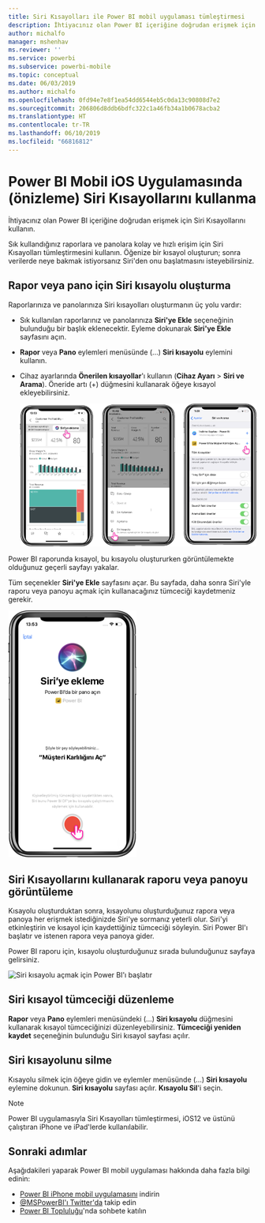 ```yaml
---
title: Siri Kısayolları ile Power BI mobil uygulaması tümleştirmesi
description: İhtiyacınız olan Power BI içeriğine doğrudan erişmek için Siri Kısayollarını kullanma.
author: michalfo
manager: mshenhav
ms.reviewer: ''
ms.service: powerbi
ms.subservice: powerbi-mobile
ms.topic: conceptual
ms.date: 06/03/2019
ms.author: michalfo
ms.openlocfilehash: 0fd94e7e8f1ea54dd6544eb5c0da13c90808d7e2
ms.sourcegitcommit: 206806d8ddb6bdfc322c1a46fb34a1b0678acba2
ms.translationtype: HT
ms.contentlocale: tr-TR
ms.lasthandoff: 06/10/2019
ms.locfileid: "66816812"
---
```

# <a name="using-siri-shortcuts-in-power-bi-mobile-ios-app-preview"></a>Power BI Mobil iOS Uygulamasında (önizleme) Siri Kısayollarını kullanma

İhtiyacınız olan Power BI içeriğine doğrudan erişmek için Siri Kısayollarını kullanın.

Sık kullandığınız raporlara ve panolara kolay ve hızlı erişim için Siri Kısayolları tümleştirmesini kullanın. Öğenize bir kısayol oluşturun; sonra verilerde neye bakmak istiyorsanız Siri'den onu başlatmasını isteyebilirsiniz.

## <a name="create-siri-shortcut-for-a-report-or-dashboard"></a>Rapor veya pano için Siri kısayolu oluşturma

Raporlarınıza ve panolarınıza Siri kısayolları oluşturmanın üç yolu vardır:

- Sık kullanılan raporlarınız ve panolarınıza **Siri'ye Ekle** seçeneğinin bulunduğu bir başlık eklenecektir. Eyleme dokunarak **Siri'ye Ekle** sayfasını açın.
    
- **Rapor** veya **Pano** eylemleri menüsünde (...) **Siri kısayolu** eylemini kullanın.
    
- Cihaz ayarlarında **Önerilen kısayollar**'ı kullanın (**Cihaz Ayarı** > **Siri ve Arama**). Öneride artı (+) düğmesini kullanarak öğeye kısayol ekleyebilirsiniz.
     
     ![Kısayol oluşturma](./media/mobile-apps-ios-siri-search/power-bi-siri-create-shortcut.png)

Power BI raporunda kısayol, bu kısayolu oluştururken görüntülemekte olduğunuz geçerli sayfayı yakalar. 

Tüm seçenekler **Siri'ye Ekle** sayfasını açar. Bu sayfada, daha sonra Siri'yle raporu veya panoyu açmak için kullanacağınız tümceciği kaydetmeniz gerekir. 
   
![Siri sayfasına ekleme](./media/mobile-apps-ios-siri-search/power-bi-siri-add-page.png)
    

## <a name="use-siri-shortcuts-to-view-report-or-dashboard"></a>Siri Kısayollarını kullanarak raporu veya panoyu görüntüleme

Kısayolu oluşturduktan sonra, kısayolunu oluşturduğunuz rapora veya panoya her erişmek istediğinizde Siri'ye sormanız yeterli olur.
Siri'yi etkinleştirin ve kısayol için kaydettiğiniz tümceciği söyleyin. Siri Power BI'ı başlatır ve istenen rapora veya panoya gider. 

Power BI raporu için, kısayolu oluşturduğunuz sırada bulunduğunuz sayfaya gelirsiniz.


  ![Siri kısayolu açmak için Power BI'ı başlatır](./media/mobile-apps-ios-siri-search/power-bi-siri-open.png)
  

## <a name="edit-siri-shortcut-phrase"></a>Siri kısayol tümceciği düzenleme 
**Rapor** veya **Pano** eylemleri menüsündeki (...) **Siri kısayolu** düğmesini kullanarak kısayol tümceciğinizi düzenleyebilirsiniz. **Tümceciği yeniden kaydet** seçeneğinin bulunduğu Siri kısayol sayfası açılır. 

## <a name="delete-siri-shortcut"></a>Siri kısayolunu silme 
Kısayolu silmek için öğeye gidin ve eylemler menüsünde (...) **Siri kısayolu** eylemine dokunun. **Siri kısayolu** sayfası açılır. **Kısayolu Sil**'i seçin.


> [!NOTE]
> Power BI uygulamasıyla Siri Kısayolları tümleştirmesi, iOS12 ve üstünü çalıştıran iPhone ve iPad'lerde kullanılabilir.
> 

## <a name="next-steps"></a>Sonraki adımlar
Aşağıdakileri yaparak Power BI mobil uygulaması hakkında daha fazla bilgi edinin: 

* [Power BI iPhone mobil uygulamasını](http://go.microsoft.com/fwlink/?LinkId=522062) indirin
* [@MSPowerBI'ı Twitter'da](https://twitter.com/MSPowerBI) takip edin
* [Power BI Topluluğu](http://community.powerbi.com/)'nda sohbete katılın

